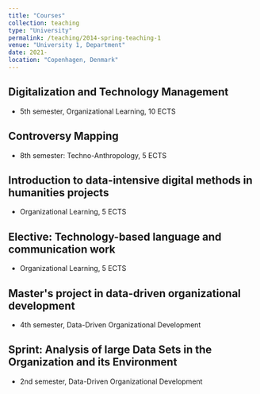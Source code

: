 ```yaml
---
title: "Courses"
collection: teaching
type: "University"
permalink: /teaching/2014-spring-teaching-1
venue: "University 1, Department"
date: 2021-
location: "Copenhagen, Denmark"
---
```


Digitalization and Technology Management
------
* 5th semester, Organizational Learning, 10 ECTS

Controversy Mapping
------
* 8th semester: Techno-Anthropology, 5 ECTS

Introduction to data-intensive digital methods in humanities projects
------
* Organizational Learning, 5 ECTS

Elective: Technology-based language and communication work
------
* Organizational Learning, 5 ECTS

Master's project in data-driven organizational development
------
* 4th semester, Data-Driven Organizational Development

Sprint: Analysis of large Data Sets in the Organization and its Environment
------
* 2nd semester, Data-Driven Organizational Development
